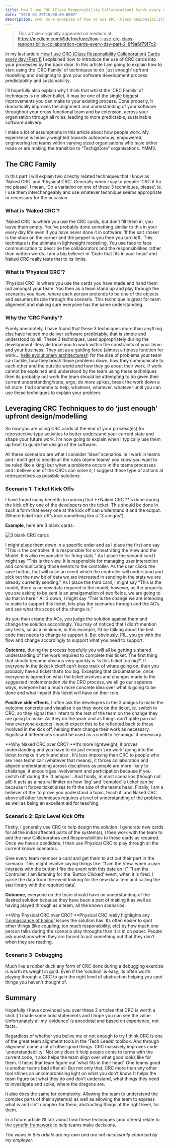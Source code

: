 ```yaml
---
title: How I use CRC (Class Responsibility Collaboration) Cards every day (Part 2)
date: "2018-03-28T10:00:00.000Z"
description: Even more examples of how to use CRC (Class Responsibility Collaboration) cards in your day to day work
---
```

> This article originally appeared on medium at https://medium.com/@defmyfunc/how-i-use-crc-class-responsibility-collaboration-cards-every-day-part-2-8f9a6f79f7c2

In my last article [How I use CRC (Class Responsibility Collaboration) Cards every day (Part 1)](https://www.defmyfunc.com/2018-03-23_how_i_use_crc_everyday/) I explained how to introduce the use of CRC cards into your processes by the back door. In this article I am going to explain how to start using the ‘CRC Family’ of techniques to do ‘just enough’ upfront modelling and designing to give your software development process predictability and sustainability.

I’ll hopefully also explain why I think that whilst the ‘CRC Family’ of techniques is no silver bullet, it may be one of the single biggest improvements you can make to your existing process. Done properly, it dramatically improves the alignment and understanding of your software throughout your cross functional team and by extension, across your organisation through all roles, leading to more predictable, sustainable software delivery.

I make a lot of assumptions in this article about how people work. My experience is heavily weighted towards autonomous, empowered, engineering led teams within varying sized organisations who have either made or are making the transition to “Tech@Core” organisations. YMMV.

## The CRC Family

In this part I will explain two directly related techniques that I know as ‘Naked CRC’ and ‘Physical CRC’. Generally when I say to people: ‘CRC it for me please’, I mean, ‘Do a variation on one of these 3 techniques, please’, ie. I use them interchangeably and use whatever technique seems appropriate or necessary for the occasion.

### What is ‘Naked CRC’?

‘Naked CRC’ is where you use the CRC cards, but don’t fill them in, you leave them empty. You’ve probably done something similar to this in your every day life even if you have never done it in software: ‘If the salt shaker is the shop on the corner and the pepper is you then you turn left’. This technique is the ultimate in lightweight modelling. You use face to face communication to describe the collaborators and the responsibilities rather than written words. I am a big believer in ‘Code that fits in your head’ and Naked CRC really tests that to its limits.

### What is ‘Physical CRC’?

‘Physical CRC’ is where you use the cards you have made and hand them out amongst your team. You then as a team stand up and play through the scenarios you have, where each person pretends to be one of the objects and assumes its role through the scenario. This technique is great for team alignment and making sure everyone has the same understanding.

### Why the ‘CRC Family’?

Purely anecdotely, I have found that these 3 techniques more than anything else have helped me deliver software predictably, that is simple and understood by all. These 3 techniques, used appropriately during the development lifecycle force you to work within the constraints of your team and your business. They act as a guiding force (almost a fitness function for work… [hello evolutionary architectures!](https://www.thoughtworks.com/books/building-evolutionary-architectures)) for the size of problems your team can tackle, how they break those problems down, how they communicate to each other and the outside world and how they go about their work. If work cannot be explained and understood by the team using these techniques then its probably not work the team should be attempting to do given their current understanding/state, ergo, do more spikes, break the work down a bit more, find someone to help, whatever, whatever, whatever until you can use these techniques to explain your problem.

## Leveraging CRC Techniques to do ‘just enough’ upfront design/modelling

So now you are using CRC cards at the end of your process(es) for retrospective type activities to better understand your current state and shape your future work. I’m now going to explain when I typically use them up front to guide the design of the software.

All these scenario’s are what I consider ‘ideal’ scenarios. ie I work in teams and I don’t get to decide all the rules (damn teams! you know you want to be ruled like a king) but when a problems occurs in the teams processes and I believe one of the CRCs can solve it, I suggest these type of actions at retrospectives as possible solutions.

### Scenario 1: Ticket Kick Offs

I have found many benefits to running that **Naked CRC **is done during the kick off by one of the developers on the ticket. This should be done in such a form that every one at the kick off can understand it and the output. (Where ticket kick off’s look something like a “3 amigos”).

**Example**, here are 3 blank cards:

![3 blank CRC cards](./1_S3z9fe2rO9hjH-OwGIkYRw.jpeg)

I might place them down in a specific order and as I place the first one say “This is the controller. It is responsible for orchestrating the View and the Model. It is also responsible for firing stats.” As I place the second card I might say “This is the view. It is responsible for managing user interaction and communicating those events to the controller. As the user clicks the save button, that will raise an event which the controller will understand and pick out the new bit of data we are interested in sending in the stats we are already currently sending.” As I place the third card, I might say “This is the model, there is no new data required in the model, however, as the property you are asking to be sent is an amalgamation of two fields, we are going to do that in here.” All 3 down, I might say “This is the change we are intending to make to support this ticket, lets play the scenarios through and the AC’s and see what the scope of the change is.”

As you then create the ACs, you judge the solution against them and change the solution accordingly. You may of noticed that I didn’t mention any tests, so as a minimum, in this example, I’d be talking about the test code that needs to change to support it. But obviously, IRL, you go with the flow and change accordingly to support what you need to support.

**Outcome**, during the process hopefully you will all be getting a shared understanding of the work required to complete this ticket. The first thing that should become obvious very quickly is ‘is this ticket too big?’. If everyone in the ticket kickoff can’t keep track of whats going on, then you probably have a ticket that’s too big. Excepting that circumstance, once everyone is agreed on what the ticket involves and changes made to the suggested implementation via the CRC process, we all go our seperate ways, everyone has a much more concrete idea over what is going to be done and what impact this ticket will have on their role.

**Positive side effects**, I often ask the developers in the 3 amigos to make the outcome concrete and visualise it as they work on the ticket, ie. switch to CRC, so they signal their intent to the rest of the team on the change they are going to make. As they do the work and as things don’t quite pan out how everyone expects I would expect this to be reflected back to those involved in the kick off, helping them change their work as necessary. Significant differences should be used as a smell to ‘re-amigo’ if necessary.

**Why Naked CRC over CRC? **It’s more lightweight, it proves understanding and you have to do just enough ‘pre work’ going into the ticket to make it work and also . It’s less imposing than CRC to people who are ‘less technical’ (whatever that means), it forces collaboration and aligned understanding across disciplines as people are more likely to challange, it encourages involvement and participation because if you switch off during the ‘3 amigos’ . And finally, in most scenarios (though not all!) it acts as a natural limiter on how ‘big’ and ‘complex’ a ticket can be because it forces ticket sizes to fit the size of the teams head. Finally, I am a believer of the ‘to prove you understand a topic, teach it’ and Naked CRC above all other techniques requires a level of understanding of the problem, as well as being an excellent aid for teaching.

### Scenario 2: Epic Level Kick Offs

Firstly, I generally use CRC to help design the solution. I generate new cards for all the initial affected parts of the system(s), I then work with the team to add the new Collaborators and Responsibilities to these cards as required. Once we have a candidate, I then use Physical CRC to play through all the current known scenarios.

Give every team member a card and get them to act out their part in the scenario. This might involve saying things like: “I am the View, when a user interacts with the button I fire the event with this data on it”, “I am the Controller, I am listening for the ‘Button Clicked’ event, when it is fired, I parse the data from the event looking for the new data item and calling the stat library with the required data’.

**Outcome**, everyone on the team should have an understanding of the desired solution because they have been a part of making it as well as having played through as a team, all the known scenarios.

**Why Physical CRC over CRC? **Physical CRC really highlights any [‘connascance of timing’](http://connascence.io/timing.html) issues the solution has. Its often easier to spot other things (like coupling, too much responsibility, etc) by how much one person talks during the scenario play throughs than it is in on paper. People ask questions when they are forced to act something out that they don’t when they are reading.

### Scenario 3: Debugging

Much like a rubber duck any form of CRC done during a debugging exercise is worth its weight in gold. Even if the ‘solution’ is easy, its often worth playing through a CRC to gain the right level of abstraction helping you spot things you haven’t thought of.

## Summary

Hopefully I have convinced you over these 2 articles that CRC is worth a shot :) I made some bold statements and I hope you can see the value. Unfortunately all my ‘evidence’ is anecdotal and based on experience, not facts.

Regardless of whether you belive me or not enough to try I think CRC is one of the great team alignment tools in the ‘Tech Leads’ toolbox. And through alignment come a lot of other good things. CRC massively improves code ‘understandability’. Not only does it help people come to terms with the current code, it also helps the team align over what good looks like for them. It helps that team figure out ‘what fits in their head’. One teams good is another teams bad after all. But not only that, CRC more than any other tool shines an uncompromising light on what you don’t know. It helps the team figure out what they do and don’t understand, what things they need to investigate and spike, where the dragons are.

It also does the same for complexity. Allowing the team to understand the complex parts of their system(s) as well as allowing the team to express what is and isn’t complex for them, abstracting things at the right level, for them.

In a future article I’ll talk about how these techniques (and others) relate to the [cynefin framework](https://en.wikipedia.org/wiki/Cynefin_framework) to help teams make decisions.

*The views in this article are my own and are not necessarily endorsed by my employer.*
